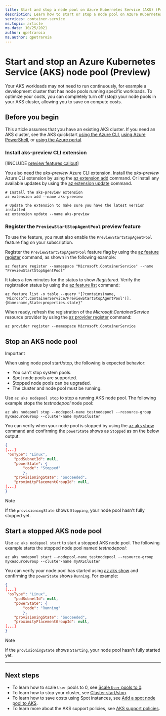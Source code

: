```yaml
---
title: Start and stop a node pool on Azure Kubernetes Service (AKS) (Preview)
description: Learn how to start or stop a node pool on Azure Kubernetes Service (AKS).
services: container-service
ms.topic: article
ms.date: 10/25/2021
author: qpetraroia
ms.author: qpetraroia
---
```


# Start and stop an Azure Kubernetes Service (AKS) node pool (Preview)

Your AKS workloads may not need to run continuously, for example a development cluster that has node pools running specific workloads. To optimize your costs, you can completely turn off (stop) your node pools in your AKS cluster, allowing you to save on compute costs.

## Before you begin

This article assumes that you have an existing AKS cluster. If you need an AKS cluster, see the AKS quickstart [using the Azure CLI][aks-quickstart-cli], [using Azure PowerShell][kubernetes-walkthrough-powershell], or [using the Azure portal][aks-quickstart-portal].

### Install aks-preview CLI extension

[!INCLUDE [preview features callout](./includes/preview/preview-callout.md)]

You also need the *aks-preview* Azure CLI extension. Install the *aks-preview* Azure CLI extension by using the [az extension add][az-extension-add] command. Or install any available updates by using the [az extension update][az-extension-update] command.

```azurecli-interactive
# Install the aks-preview extension
az extension add --name aks-preview

# Update the extension to make sure you have the latest version installed
az extension update --name aks-preview
```

### Register the `PreviewStartStopAgentPool` preview feature

To use the feature, you must also enable the `PreviewStartStopAgentPool` feature flag on your subscription.

Register the `PreviewStartStopAgentPool` feature flag by using the [az feature register][az-feature-register] command, as shown in the following example:

```azurecli-interactive
az feature register --namespace "Microsoft.ContainerService" --name "PreviewStartStopAgentPool"
```

It takes a few minutes for the status to show *Registered*. Verify the registration status by using the [az feature list][az-feature-list] command:

```azurecli-interactive
az feature list -o table --query "[?contains(name, 'Microsoft.ContainerService/PreviewStartStopAgentPool')].{Name:name,State:properties.state}"
```

When ready, refresh the registration of the *Microsoft.ContainerService* resource provider by using the [az provider register][az-provider-register] command:

```azurecli-interactive
az provider register --namespace Microsoft.ContainerService
```

## Stop an AKS node pool

> [!IMPORTANT]
> When using node pool start/stop, the following is expected behavior:
>
> * You can't stop system pools.
> * Spot node pools are supported.
> * Stopped node pools can be upgraded.
> * The cluster and node pool must be running.

Use `az aks nodepool stop` to stop a running AKS node pool. The following example stops the *testnodepool* node pool:

```azurecli-interactive
az aks nodepool stop --nodepool-name testnodepool --resource-group myResourceGroup --cluster-name myAKSCluster
```

You can verify when your node pool is stopped by using the [az aks show][az-aks-show] command and confirming the `powerState` shows as `Stopped` as on the below output:

```json
{
[...]
 "osType": "Linux",
    "podSubnetId": null,
    "powerState": {
        "code": "Stopped"
        },
    "provisioningState": "Succeeded",
    "proximityPlacementGroupId": null,
[...]
}
```

> [!NOTE]
> If the `provisioningState` shows `Stopping`, your node pool hasn't fully stopped yet.

## Start a stopped AKS node pool

Use `az aks nodepool start` to start a stopped AKS node pool. The following example starts the stopped node pool named *testnodepool*:

```azurecli-interactive
az aks nodepool start --nodepool-name testnodepool --resource-group myResourceGroup --cluster-name myAKSCluster
```

You can verify your node pool has started using [az aks show][az-aks-show] and confirming the `powerState` shows `Running`. For example:

```json
{
[...]
 "osType": "Linux",
    "podSubnetId": null,
    "powerState": {
        "code": "Running"
        },
    "provisioningState": "Succeeded",
    "proximityPlacementGroupId": null,
[...]
}
```

> [!NOTE]
> If the `provisioningState` shows `Starting`, your node pool hasn't fully started yet.

---

## Next steps

- To learn how to scale `User` pools to 0, see [Scale `User` pools to 0](scale-cluster.md#scale-user-node-pools-to-0).
- To learn how to stop your cluster, see [Cluster start/stop](start-stop-cluster.md).
- To learn how to save costs using Spot instances, see [Add a spot node pool to AKS](spot-node-pool.md).
- To learn more about the AKS support policies, see [AKS support policies](support-policies.md).

<!-- LINKS - external -->

<!-- LINKS - internal -->
[aks-quickstart-cli]: kubernetes-walkthrough.md
[aks-quickstart-portal]: kubernetes-walkthrough-portal.md
[install-azure-cli]: /cli/azure/install-azure-cli
[az-extension-add]: /cli/azure/extension#az_extension_add
[az-extension-update]: /cli/azure/extension#az_extension_update
[az-feature-register]: /cli/azure/feature#az_feature_register
[az-feature-list]: /cli/azure/feature#az_feature_list
[az-provider-register]: /cli/azure/provider#az_provider_register
[az-aks-show]: /cli/azure/aks#az_aks_show
[kubernetes-walkthrough-powershell]: kubernetes-walkthrough-powershell.md
[stop-azakscluster]: /powershell/module/az.aks/stop-azakscluster
[get-azakscluster]: /powershell/module/az.aks/get-azakscluster
[start-azakscluster]: /powershell/module/az.aks/start-azakscluster